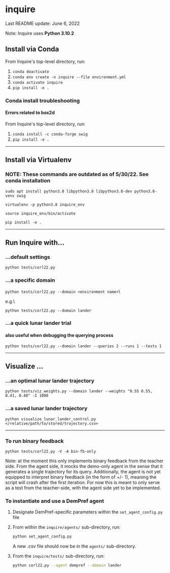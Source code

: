 # inquire

Last README update: June 6, 2022

Note: Inquire uses **Python 3.10.2**

## Install via Conda

From Inquire's top-level directory, run:

1. ``conda deactivate``
1. ``conda env create -n inquire --file environment.yml``
1. ``conda activate inquire``
1. ``pip install -e .``

### Conda install troubleshooting

#### Errors related to box2d

From Inquire's top-level directory, run:

1. ``conda install -c conda-forge swig``
1. ``pip install -e .``

---

## Install via Virtualenv

### NOTE: These commands are outdated as of 5/30/22. See conda installation

``sudo apt install python3.8 libpython3.8 libpython3.8-dev python3.8-venv swig``

``virtualenv -p python3.8 inquire_env``

``source inquire_env/bin/activate``

``pip install -e .``

---

## Run Inquire with...

### ...default settings

``python tests/corl22.py``

### ...a specific domain

``python tests/corl22.py --domain <environment name>``\

e.g.\

``python tests/corl22.py --domain lander``

### ...a quick lunar lander trial

#### also useful when debugging the querying process

``python tests/corl22.py --domain lander --queries 2 --runs 1 --tests 1``

---

## Visualize ...

### ...an optimal lunar lander trajectory

``python tests/viz_weights.py --domain lander --weights "0.55 0.55, 0.41, 0.48" -I 1000``

### ...a saved lunar lander trajectory

``python visualize_lunar_lander_control.py </relative/path/to/stored/trajectory.csv>``

---
### To run binary feedback

``python tests/corl22.py -V -A bin-fb-only``

Note: at the moment this only implements binary feedback from the teacher side.
From the agent side, it mocks the demo-only agent in the sense that it generates
a single trajectory for its query. Additionally, the agent is not yet equipped to
interpret binary feedback (in the form of +/- 1), meaning the script will crash
after the first iteration. For now this is meant to only serve as a test from the
teacher-side, with the agent side yet to be implemented.

### To instantiate and use a DemPref agent

1. Designate DemPref-specific parameters within the ``set_agent_config.py`` file
1. From within the ``inquire/agents/`` sub-directory, run:

   ```bash
   python set_agent_config.py
   ```

   A new .csv file should now be in the ``agents/`` sub-directory.
1. From the ``inquire/tests/`` sub-directory, run:

   ```bash
   python corl22.py --agent dempref --domain lander
   ```

